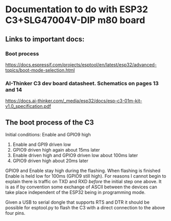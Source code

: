 # Documentation to do with ESP32 C3+SLG47004V-DIP m80 board

## Links to important docs:

### Boot process
https://docs.espressif.com/projects/esptool/en/latest/esp32/advanced-topics/boot-mode-selection.html

### AI-Thinker C3 dev board datasheet. Schematics on pages 13 and 14
https://docs.ai-thinker.com/_media/esp32/docs/esp-c3-01m-kit-v1.0_specification.pdf

## The boot process of the C3
Initial conditions: Enable and GPIO9 high
1. Enable and GPI9 driven low
2. GPIO9 driven high again about 15ms later
3. Enable driven high and GPIO9 driven low about 100ms later
4. GPIO9 driven high about 20ms later

GPIO9 and Enable stay high during the flashing. When flashing is finished Enable is held low for 100ms (GPIO9 still high). For reasons I cannot begin to explain there is traffic on TXD and RXD *before* the initial step one above. It is as if by convention some exchange of ASCII between the devices can take place independent of the ESP32 being in programming mode.

Given a USB to serial dongle that supports RTS and DTR it should be possible for esptool.py to flash the C3 with a direct connection to the above four pins.
